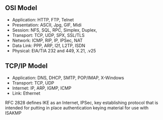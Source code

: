 ## OSI Model
- Application:  HTTP, FTP, Telnet
- Presentation:  ASCII, Jpg, GIF, Midi
- Session:  NFS, SQL, RPC, Simplex, Duplex, 
- Transport:  TCP, UDP, SPX, SSL/TLS
- Network:  ICMP, RIP, IP, IPSec, NAT
- Data Link:  PPP, ARP, l2f, L2TP, ISDN
- Physical:  EIA/TIA 232 and 449, X.21, .v25

## TCP/IP Model
- Application:  DNS, DHCP, SMTP, POP/IMAP, X-Windows
- Transport:  TCP, UDP
- Internet:  IP, ARP, IGMP, ICMP
- Link:  Ethernet

RFC 2828 defines IKE as an Internet, IPSec, key establishing protocol that is intended for putting in place authentication keying material for use with ISAKMP


